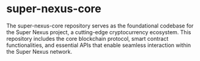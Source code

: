 # super-nexus-core
The super-nexus-core repository serves as the foundational codebase for the Super Nexus project, a cutting-edge cryptocurrency ecosystem. This repository includes the core blockchain protocol, smart contract functionalities, and essential APIs that enable seamless interaction within the Super Nexus network.
